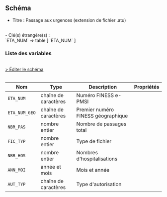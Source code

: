 ## Schéma

- Titre : Passage aux urgences (extension de fichier .atu)
<br />
- Clé(s) étrangère(s) : <br />
`ETA_NUM` => table <PreviewPage text="T_MCOaaE" link="/tables/T_MCOaaE" /> [ `ETA_NUM` ]<br />

### Liste des variables
<br />
<div>
    <a href="https://gitlab.com/healthdatahub/schema-snds/edit/master/schemas/PMSI/PMSI%20MCO/T_SUPaaATU.json"  
    arget="_blank" rel="noopener noreferrer">> Éditer le schéma</a>
    <OutboundLink />
</div>
<br />

Nom|Type|Description|Propriétés
-|-|-|-
`ETA_NUM`|chaîne de caractères|Numéro FINESS e-PMSI||
`ETA_NUM_GEO`|chaîne de caractères|Premier numéro FINESS géographique||
`NBR_PAS`|nombre entier|Nombre de passages total||
`FIC_TYP`|nombre entier|Type de fichier||
`NBR_HOS`|nombre entier|Nombres d&#x27;hospitalisations||
`ANN_MOI`|année et mois|Mois et année||
`AUT_TYP`|chaîne de caractères|Type d&#x27;autorisation||

